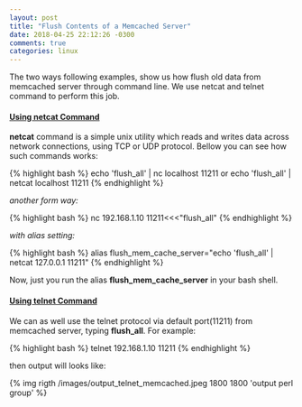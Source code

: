 ```yaml
---
layout: post
title: "Flush Contents of a Memcached Server"
date: 2018-04-25 22:12:26 -0300
comments: true
categories: linux
---
```


The two ways following examples, show us how flush old data from memcached server through
command line. We use netcat and <!--more--> telnet command to perform this job.

<h4><u>Using netcat Command</u></h4>

**netcat** command is a simple unix utility which reads and writes data across network connections, using
TCP or UDP protocol. Bellow you can see how such commands works:

{% highlight bash %}
echo 'flush_all' | nc localhost 11211
or
echo 'flush_all' | netcat localhost 11211
{% endhighlight %}

*another form way:*

{% highlight bash %}
nc 192.168.1.10 11211<<<"flush_all"
{% endhighlight %}

*with alias setting:*

{% highlight bash %}
alias flush_mem_cache_server="echo 'flush_all' | netcat 127.0.0.1 11211"
{% endhighlight %}

Now, just you run the alias **flush_mem_cache_server** in your bash shell.

<h4><u>Using telnet Command</u></h4>

We can as well use the telnet protocol via default port(11211) from memcached server, typing **flush_all**. For example:

{% highlight bash %}
telnet 192.168.1.10 11211
{% endhighlight %}

then output will looks like:

{% img rigth /images/output_telnet_memcached.jpeg 1800 1800 'output perl group' %}
